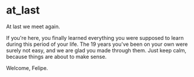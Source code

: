 # at_last
At last we meet again.

If you're here, you finally learned everything you were supposed to learn during this period of your life. The 19 years you've been on your own were surely not easy, and we are glad you made through them. Just keep calm, because things are about to make sense.

Welcome, Felipe.
